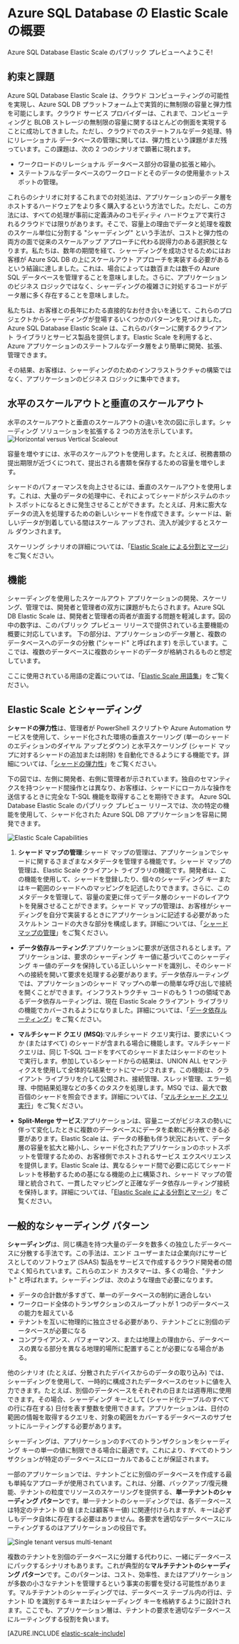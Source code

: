 <properties 
	pageTitle="Azure SQL Database の Elastic Scale" 
	description="Azure SQL Database の Elastic Scale 機能を使用して、クラウドのデータベース リソースのスケールを簡単に変更できます。" 
	services="sql-database" 
	documentationCenter="" 
	manager="stuartozer" 
	authors="Joseidz" 
	editor=""/>

<tags 
	ms.service="sql-database" 
	ms.workload="sql-database" 
	ms.tgt_pltfrm="na" 
	ms.devlang="na" 
	ms.topic="article" 
	ms.date="02/16/2015" 
	ms.author="Joseidz@microsoft.com"/>

# Azure SQL Database の Elastic Scale の概要 
Azure SQL Database Elastic Scale のパブリック プレビューへようこそ! 

## 約束と課題
Azure SQL Database Elastic Scale は、クラウド コンピューティングの可能性を実現し、Azure SQL DB プラットフォーム上で実質的に無制限の容量と弾力性を可能にします。クラウド サービス プロバイダーは、これまで、コンピューティングと BLOB ストレージの無制限の容量に関するほとんどの側面を実現することに成功してきました。ただし、クラウドでのステートフルなデータ処理、特にリレーショナル データベースの管理に関しては、弾力性という課題がまだ残っています。この課題は、次の 2 つのシナリオで顕著に現れます。 

* ワークロードのリレーショナル データベース部分の容量の拡張と縮小。
* ステートフルなデータベースのワークロードとそのデータの使用量ホットスポットの管理。

これらのシナリオに対するこれまでの対処法は、アプリケーションのデータ層をホストするハードウェアをより多く購入するという方法でした。ただし、この方法には、すべての処理が事前に定義済みのコモディティ ハードウェアで実行されるクラウドでは限りがあります。そこで、容量上の理由でデータと処理を複数のスケール単位に分割する "シャーディング" という手法が、コストと弾力性の両方の面で従来のスケールアップ アプローチに代わる説得力のある選択肢となります。私たちは、数年の期間を経て、シャーディングを成功させるためにはお客様が Azure SQL DB の上にスケールアウト アプローチを実装する必要があるという結論に達しました。これは、場合によっては数百または数千の Azure SQL データベースを管理することを意味しました。さらに、アプリケーションのビジネス ロジックではなく、シャーディングの複雑さに対処するコードがデータ層に多く存在することを意味しました。 

私たちは、お客様との長年にわたる直接的なお付き合いを通じて、これらのプロジェクトからシャーディングが登場するいくつかのパターンを見つけました。Azure SQL Database Elastic Scale は、これらのパターンに関するクライアント ライブラリとサービス製品を提供します。Elastic Scale を利用すると、Azure アプリケーションのステートフルなデータ層をより簡単に開発、拡張、管理できます。

その結果、お客様は、シャーディングのためのインフラストラクチャの構築ではなく、アプリケーションのビジネス ロジックに集中できます。
## 水平のスケールアウトと垂直のスケールアウト
水平のスケールアウトと垂直のスケールアウトの違いを次の図に示します。シャーディング ソリューションを拡張する 2 つの方法を示しています。 
![Horizontal versus Vertical Scaleout][4]

容量を増やすには、水平のスケールアウトを使用します。たとえば、税務書類の提出期限が近づくにつれて、提出される書類を保存するための容量を増やします。

シャードのパフォーマンスを向上させるには、垂直のスケールアウトを使用します。これは、大量のデータの処理中に、それによってシャードがシステムのホット スポットになるときに発生させることができます。たとえば、月末に膨大なデータの流入を処理するための新しいシャードを作成できます。シャードは、新しいデータが到着している間はスケール アップされ、流入が減少するとスケール ダウンされます。

スケーリング シナリオの詳細については、「[Elastic Scale による分割とマージ](sql-database-elastic-scale-overview-split-and-merge.md)」をご覧ください。


## 機能 

シャーディングを使用したスケールアウト アプリケーションの開発、スケーリング、管理では、開発者と管理者の双方に課題がもたらされます。Azure SQL DB Elastic Scale は、開発者と管理者の両者が直面する問題を軽減します。図の中の数字は、このパブリック プレビュー リリースで提供されている主要機能の概要に対応しています。 
下の部分は、アプリケーションのデータ層と、複数のデータベースへのデータの分散 ("シャード" と呼ばれます) を示しています。ここでは、複数のデータベースに複数のシャードのデータが格納されるものと想定しています。 

ここに使用されている用語の定義については、「[Elastic Scale 用語集](sql-database-elastic-scale-glossary.md)」をご覧ください。

## Elastic Scale とシャーディング 
**シャードの弾力性**は、管理者が PowerShell スクリプトや Azure Automation サービスを使用して、シャード化された環境の垂直スケーリング (単一のシャードのエディションのダイヤル アップとダウン) と水平スケーリング (シャード マップに対するシャードの追加または削除) を自動化できるようにする機能です。詳細については、「[シャードの弾力性](sql-database-elastic-scale-elasticity.md)」をご覧ください。

下の図では、左側に開発者、右側に管理者が示されています。独自のセマンティクスを持つシャード間操作とは異なり、お客様は、シャードにローカルな操作を送信するときに完全な T-SQL 機能を取得することを期待できます。 
Azure SQL Database Elastic Scale のパブリック プレビュー リリースでは、次の特定の機能を使用して、シャード化された Azure SQL DB アプリケーションを容易に開発できます。 

![Elastic Scale Capabilities][1]

1.  **シャード マップの管理**:シャード マップの管理は、アプリケーションでシャードに関するさまざまなメタデータを管理する機能です。シャード マップの管理は、Elastic Scale クライアント ライブラリの機能です。開発者は、この機能を使用して、シャードを登録したり、個々のシャーディング キーまたはキー範囲のシャードへのマッピングを記述したりできます。さらに、このメタデータを管理して、容量の変更に伴ってデータ層のシャードのレイアウトを発展させることができます。シャード マップの管理は、お客様がシャーディングを自分で実装するときにアプリケーションに記述する必要があったスケルトン コードの大きな部分を構成します。詳細については、「[シャード マップの管理](sql-database-elastic-scale-shard-map-management.md)」をご覧ください。
 
* **データ依存ルーティング**:アプリケーションに要求が送信されるとします。アプリケーションは、要求のシャーディング キー値に基づいてこのシャーディング キー値のデータを保持している正しいシャードを識別し、そのシャードへの接続を開いて要求を処理する必要があります。データ依存ルーティングでは、アプリケーションのシャード マップへの単一の簡単な呼び出しで接続を開くことができます。インフラストラクチャ コードのもう 1 つの領域であるデータ依存ルーティングは、現在 Elastic Scale クライアント ライブラリの機能でカバーされるようになりました。詳細については、「[データ依存ルーティング](sql-database-elastic-scale-data-dependent-routing.md)」をご覧ください。

* **マルチシャード クエリ (MSQ)**:マルチシャード クエリ実行は、要求にいくつか (またはすべて) のシャードが含まれる場合に機能します。マルチシャード クエリは、同じ T-SQL コードをすべてのシャードまたはシャードのセットで実行します。参加しているシャードからの結果は、UNION ALL セマンティクスを使用して全体的な結果セットにマージされます。この機能は、クライアント ライブラリを介して公開され、接続管理、スレッド管理、エラー処理、中間結果処理などの多くのタスクを処理します。MSQ では、最大で数百個のシャードを照会できます。詳細については、「[マルチシャード クエリ実行](sql-database-elastic-scale-multishard-querying.md)」をご覧ください。


* **Split-Merge サービス**:アプリケーションは、容量ニーズがビジネスの勢いに伴って変化したときに複数のデータベースにデータを柔軟に再分散できる必要があります。Elastic Scale は、データの移動も伴う状況において、データ層の容量を拡大と縮小し、シャード化されたアプリケーションのホットスポットを管理するための、お客様側でホストされるサービス エクスペリエンスを提供します。Elastic Scale は、異なるシャード間で必要に応じてシャードレットを移動するための基になる機能の上に構築され、シャード マップの管理と統合されて、一貫したマッピングと正確なデータ依存ルーティング接続を保持します。詳細については、「[Elastic Scale による分割とマージ](sql-database-elastic-scale-overview-split-and-merge.md)」をご覧ください。

## 一般的なシャーディング パターン

**シャーディング**は、同じ構造を持つ大量のデータを数多くの独立したデータベースに分散する手法です。この手法は、エンド ユーザーまたは企業向けにサービスとしてのソフトウェア (SAAS) 製品をサービスで作成するクラウド開発者の間でよく知られています。これらのエンド カスタマーは、多くの場合、"テナント" と呼ばれます。シャーディングは、次のような理由で必要になります。 

* データの合計数が多すぎて、単一のデータベースの制約に適合しない 
* ワークロード全体のトランザクションのスループットが 1 つのデータベースの能力を超えている 
* テナントを互いに物理的に独立させる必要があり、テナントごとに別個のデータベースが必要になる 
* コンプライアンス、パフォーマンス、または地理上の理由から、データベースの異なる部分を異なる地理的場所に配置することが必要になる場合がある。 

他のシナリオ (たとえば、分散されたデバイスからのデータの取り込み) では、シャーディングを使用して、一時的に構成されたデータベースのセットに値を入力できます。たとえば、別個のデータベースをそれぞれの日または週専用に使用できます。その場合、シャーディング キーとして (シャード化テーブルのすべての行に存在する) 日付を表す整数を使用できます。アプリケーションは、日付の範囲の情報を取得するクエリを、対象の範囲をカバーするデータベースのサブセットにルーティングする必要があります。
 
シャーディングは、アプリケーションのすべてのトランザクションをシャーディング キーの単一の値に制限できる場合に最適です。これにより、すべてのトランザクションが特定のデータベースにローカルであることが保証されます。 

一部のアプリケーションでは、テナントごとに別個のデータベースを作成する最も単純なアプローチが使用されています。これは、分離、バックアップ/復元機能、テナントの粒度でリソースのスケーリングを提供する、**単一テナントのシャーディング パターン**です。単一テナントのシャーディングでは、各データベースは特定のテナント ID 値 (または顧客キー値) に関連付けられますが、キーは必ずしもデータ自体に存在する必要はありません。各要求を適切なデータベースにルーティングするのはアプリケーションの役目です。 

![Single tenant versus multi-tenant][3]

複数のテナントを別個のデータベースに分離する代わりに、一緒にデータベースにパックするシナリオもあります。これが典型的な**マルチテナントのシャーディング パターン**です。このパターンは、コスト、効率性、またはアプリケーションが多数の小さなテナントを管理するという事実の影響を受ける可能性があります。マルチテナントのシャーディングでは、データベース テーブル内の行は、テナント ID を識別するキーまたはシャーディング キーを格納するように設計されます。ここでも、アプリケーション層は、テナントの要求を適切なデータベースにルーティングする役割を負います。 

[AZURE.INCLUDE [elastic-scale-include](../includes/elastic-scale-include.md)]

<!--Anchors-->
<!--Image references-->
[1]:./media/sql-database-elastic-scale-intro/overview.png
[2]:./media/sql-database-elastic-scale-intro/tenancy.png
[3]:./media/sql-database-elastic-scale-intro/single_v_multi_tenant.png
[4]:./media/sql-database-elastic-scale-intro/h_versus_vert.png

<!--HONumber=47-->

